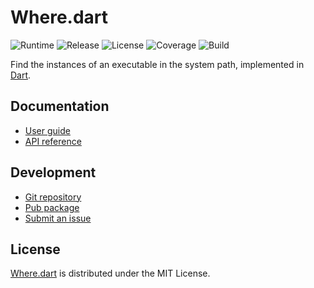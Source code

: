 # Where.dart
![Runtime](https://img.shields.io/badge/dart-%3E%3D2.8-brightgreen.svg) ![Release](https://img.shields.io/pub/v/where.svg) ![License](https://img.shields.io/badge/license-MIT-blue.svg) ![Coverage](https://coveralls.io/repos/github/cedx/where.dart/badge.svg) ![Build](https://github.com/cedx/where.dart/workflows/build/badge.svg)

Find the instances of an executable in the system path, implemented in [Dart](https://dart.dev).

## Documentation
- [User guide](https://docs.belin.io/where.dart)
- [API reference](https://pub.dev/documentation/where)

## Development
- [Git repository](https://git.belin.io/cedx/where.dart)
- [Pub package](https://pub.dev/packages/where)
- [Submit an issue](https://git.belin.io/cedx/where.dart/issues)

## License
[Where.dart](https://docs.belin.io/where.dart) is distributed under the MIT License.
